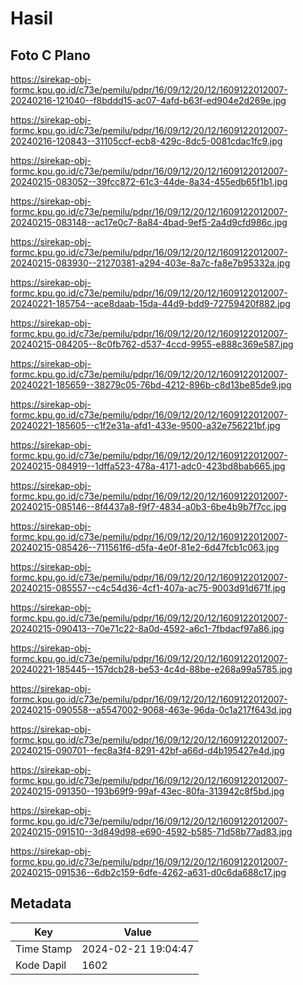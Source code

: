 # Hasil

## Foto C Plano

https://sirekap-obj-formc.kpu.go.id/c73e/pemilu/pdpr/16/09/12/20/12/1609122012007-20240216-121040--f8bddd15-ac07-4afd-b63f-ed904e2d269e.jpg

https://sirekap-obj-formc.kpu.go.id/c73e/pemilu/pdpr/16/09/12/20/12/1609122012007-20240216-120843--31105ccf-ecb8-429c-8dc5-0081cdac1fc9.jpg

https://sirekap-obj-formc.kpu.go.id/c73e/pemilu/pdpr/16/09/12/20/12/1609122012007-20240215-083052--39fcc872-61c3-44de-8a34-455edb65f1b1.jpg

https://sirekap-obj-formc.kpu.go.id/c73e/pemilu/pdpr/16/09/12/20/12/1609122012007-20240215-083148--ac17e0c7-8a84-4bad-9ef5-2a4d9cfd986c.jpg

https://sirekap-obj-formc.kpu.go.id/c73e/pemilu/pdpr/16/09/12/20/12/1609122012007-20240215-083930--21270381-a294-403e-8a7c-fa8e7b95332a.jpg

https://sirekap-obj-formc.kpu.go.id/c73e/pemilu/pdpr/16/09/12/20/12/1609122012007-20240221-185754--ace8daab-15da-44d9-bdd9-72759420f882.jpg

https://sirekap-obj-formc.kpu.go.id/c73e/pemilu/pdpr/16/09/12/20/12/1609122012007-20240215-084205--8c0fb762-d537-4ccd-9955-e888c369e587.jpg

https://sirekap-obj-formc.kpu.go.id/c73e/pemilu/pdpr/16/09/12/20/12/1609122012007-20240221-185659--38279c05-76bd-4212-896b-c8d13be85de9.jpg

https://sirekap-obj-formc.kpu.go.id/c73e/pemilu/pdpr/16/09/12/20/12/1609122012007-20240221-185605--c1f2e31a-afd1-433e-9500-a32e756221bf.jpg

https://sirekap-obj-formc.kpu.go.id/c73e/pemilu/pdpr/16/09/12/20/12/1609122012007-20240215-084919--1dffa523-478a-4171-adc0-423bd8bab665.jpg

https://sirekap-obj-formc.kpu.go.id/c73e/pemilu/pdpr/16/09/12/20/12/1609122012007-20240215-085146--8f4437a8-f9f7-4834-a0b3-6be4b9b7f7cc.jpg

https://sirekap-obj-formc.kpu.go.id/c73e/pemilu/pdpr/16/09/12/20/12/1609122012007-20240215-085426--711561f6-d5fa-4e0f-81e2-6d47fcb1c063.jpg

https://sirekap-obj-formc.kpu.go.id/c73e/pemilu/pdpr/16/09/12/20/12/1609122012007-20240215-085557--c4c54d36-4cf1-407a-ac75-9003d91d671f.jpg

https://sirekap-obj-formc.kpu.go.id/c73e/pemilu/pdpr/16/09/12/20/12/1609122012007-20240215-090413--70e71c22-8a0d-4592-a6c1-7fbdacf97a86.jpg

https://sirekap-obj-formc.kpu.go.id/c73e/pemilu/pdpr/16/09/12/20/12/1609122012007-20240221-185445--157dcb28-be53-4c4d-88be-e268a99a5785.jpg

https://sirekap-obj-formc.kpu.go.id/c73e/pemilu/pdpr/16/09/12/20/12/1609122012007-20240215-090558--a5547002-9068-463e-96da-0c1a217f643d.jpg

https://sirekap-obj-formc.kpu.go.id/c73e/pemilu/pdpr/16/09/12/20/12/1609122012007-20240215-090701--fec8a3f4-8291-42bf-a66d-d4b195427e4d.jpg

https://sirekap-obj-formc.kpu.go.id/c73e/pemilu/pdpr/16/09/12/20/12/1609122012007-20240215-091350--193b69f9-99af-43ec-80fa-313942c8f5bd.jpg

https://sirekap-obj-formc.kpu.go.id/c73e/pemilu/pdpr/16/09/12/20/12/1609122012007-20240215-091510--3d849d98-e690-4592-b585-71d58b77ad83.jpg

https://sirekap-obj-formc.kpu.go.id/c73e/pemilu/pdpr/16/09/12/20/12/1609122012007-20240215-091536--6db2c159-6dfe-4262-a631-d0c6da688c17.jpg


## Metadata

| Key        | Value               |
| ---------- | ------------------- |
| Time Stamp | 2024-02-21 19:04:47 |
| Kode Dapil | 1602                |



